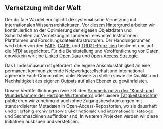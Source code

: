 ## Vernetzung mit der Welt

Der digitale Wandel ermöglicht die systematische Vernetzung mit internationalen Wissensarchitekturen. Vor diesem Hintergrund arbeiten wir kontinuierlich an der Optimierung der eigenen Objektdaten und Schnittstellen zur Vernetzung mit anderen relevanten Institutionen, Plattformen und Forschungsdateninfrastrukturen. Der Handlungsrahmen wird dabei von den [FAIR-](https://www.go-fair.org/fair-principles/), [CARE-](https://www.gida-global.org/care) und [TRUST-Prinzipien](https://ardc.edu.au/resource/trust-principles/) bestimmt und auf die [NFDI](https://www.nfdi.de/) ausgerichtet. Für die Bereitstellung und Veröffentlichung von Daten entwickeln wir eine [Linked Open Data](https://lod-cloud.net/) und [Open-Access Strategie](https://open-access.network/startseite).

Das Landesmuseum ist gefordert, die eigene Anschlussfähigkeit an eine permanent kommunizierende Netzwerkgesellschaft und international agierende Fach-Communities unter Beweis zu stellen sowie die Qualität und Nachhaltigkeit des eigenen Outputs auf allen Ebenen zu gewährleisten. 

Unsere Veröffentlichungen (wie z.B. den [Sammelband zu den “Kunst- und Wunderkammer der Herzöge Württembergs](https://books.ub.uni-heidelberg.de/arthistoricum/catalog/book/602) oder unsere [Tätigkeitsberichte](https://journals.ub.uni-heidelberg.de/index.php/lmwtb/issue/archive)) publizieren wir zunehmend auch ohne Zugangsbeschränkungen mit standardisierten Metadaten in Open-Access-Repositorien, wo sie dauerhaft und zitierfähig archiviert sowie über nationale und internationale Kataloge und Suchmaschinen auffindbar sind. In weiteren Projekten werden wir diese Initiativen ausbauen und verstetigen.
